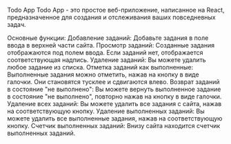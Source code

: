 Todo App
Todo App - это простое веб-приложение, написанное на React, предназначенное для создания и отслеживания ваших повседневных задач.

Основные функции:
Добавление заданий: Добавьте задания в поле ввода в верхней части сайта.
Просмотр заданий: Созданные задания отображаются под полем ввода. Если заданий нет, отображается соответствующая надпись.
Удаление заданий: Вы можете удалить любое задание из списка.
Отметка заданий как выполненные: Выполненные задания можно отметить, нажав на кнопку в виде галочки. Они становятся тусклее и сдвигаются влево.
Возврат заданий в состояние "не выполнено": Вы можете вернуть выполненное задание в состояние "не выполнено", повторно нажав на кнопку в виде галочки.
Удаление всех заданий: Вы можете удалить все задания с сайта, нажав на соответствующую кнопку.
Удаление выполненных заданий: Вы можете удалить все выполненные задания, нажав на соответствующую кнопку.
Счетчик выполненных заданий: Внизу сайта находится счетчик выполненных заданий.
